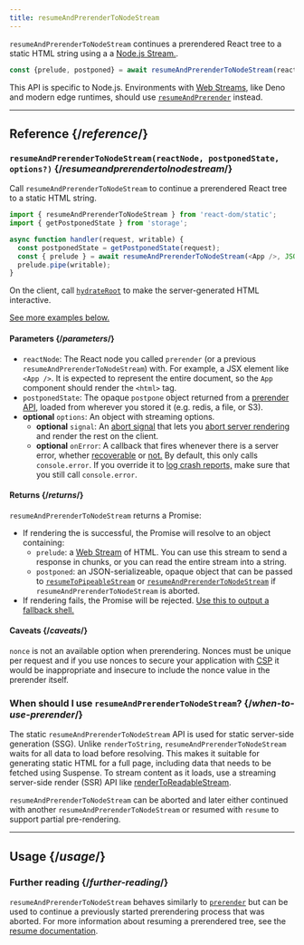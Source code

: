 ```yaml
---
title: resumeAndPrerenderToNodeStream
---
```


<Intro>

`resumeAndPrerenderToNodeStream` continues a prerendered React tree to a static HTML string using a a [Node.js Stream.](https://nodejs.org/api/stream.html).

```js
const {prelude, postponed} = await resumeAndPrerenderToNodeStream(reactNode, postponedState, options?)
```

</Intro>

<InlineToc />

<Note>

This API is specific to Node.js. Environments with [Web Streams,](https://developer.mozilla.org/en-US/docs/Web/API/Streams_API) like Deno and modern edge runtimes, should use [`resumeAndPrerender`](/reference/react-dom/static/resumeAndPrerender) instead.

</Note>

---

## Reference {/*reference*/}

### `resumeAndPrerenderToNodeStream(reactNode, postponedState, options?)` {/*resumeandprerendertolnodestream*/}

Call `resumeAndPrerenderToNodeStream` to continue a prerendered React tree to a static HTML string.

```js
import { resumeAndPrerenderToNodeStream } from 'react-dom/static';
import { getPostponedState } from 'storage';

async function handler(request, writable) {
  const postponedState = getPostponedState(request);
  const { prelude } = await resumeAndPrerenderToNodeStream(<App />, JSON.parse(postponedState));
  prelude.pipe(writable);
}
```

On the client, call [`hydrateRoot`](/reference/react-dom/client/hydrateRoot) to make the server-generated HTML interactive.

[See more examples below.](#usage)

#### Parameters {/*parameters*/}

* `reactNode`: The React node you called `prerender` (or a previous `resumeAndPrerenderToNodeStream`) with. For example, a JSX element like `<App />`. It is expected to represent the entire document, so the `App` component should render the `<html>` tag.
* `postponedState`: The opaque `postpone` object returned from a [prerender API](/reference/react-dom/static/index), loaded from wherever you stored it (e.g. redis, a file, or S3).
* **optional** `options`: An object with streaming options.
  * **optional** `signal`: An [abort signal](https://developer.mozilla.org/en-US/docs/Web/API/AbortSignal) that lets you [abort server rendering](#aborting-server-rendering) and render the rest on the client.
  * **optional** `onError`: A callback that fires whenever there is a server error, whether [recoverable](#recovering-from-errors-outside-the-shell) or [not.](#recovering-from-errors-inside-the-shell) By default, this only calls `console.error`. If you override it to [log crash reports,](#logging-crashes-on-the-server) make sure that you still call `console.error`.

#### Returns {/*returns*/}

`resumeAndPrerenderToNodeStream` returns a Promise:
- If rendering the is successful, the Promise will resolve to an object containing:
  - `prelude`: a [Web Stream](https://developer.mozilla.org/en-US/docs/Web/API/Streams_API) of HTML. You can use this stream to send a response in chunks, or you can read the entire stream into a string.
  - `postponed`: an JSON-serializeable, opaque object that can be passed to [`resumeToPipeableStream`](/reference/react-dom/server/resumeToPipeableStream) or [`resumeAndPrerenderToNodeStream`](/reference/react-dom/static/resumeAndPrerenderToNodeStream) if `resumeAndPrerenderToNodeStream` is aborted.
- If rendering fails, the Promise will be rejected. [Use this to output a fallback shell.](/reference/react-dom/server/renderToReadableStream#recovering-from-errors-inside-the-shell)

#### Caveats {/*caveats*/}

`nonce` is not an available option when prerendering. Nonces must be unique per request and if you use nonces to secure your application with [CSP](https://developer.mozilla.org/en-US/docs/Web/HTTP/Guides/CSP) it would be inappropriate and insecure to include the nonce value in the prerender itself.

<Note>

### When should I use `resumeAndPrerenderToNodeStream`? {/*when-to-use-prerender*/}

The static `resumeAndPrerenderToNodeStream` API is used for static server-side generation (SSG). Unlike `renderToString`, `resumeAndPrerenderToNodeStream` waits for all data to load before resolving. This makes it suitable for generating static HTML for a full page, including data that needs to be fetched using Suspense. To stream content as it loads, use a streaming server-side render (SSR) API like [renderToReadableStream](/reference/react-dom/server/renderToReadableStream).

`resumeAndPrerenderToNodeStream` can be aborted and later either continued with another `resumeAndPrerenderToNodeStream` or resumed with `resume` to support partial pre-rendering.

</Note>

---

## Usage {/*usage*/}

### Further reading {/*further-reading*/}

`resumeAndPrerenderToNodeStream` behaves similarly to [`prerender`](/reference/react-dom/static/prerender) but can be used to continue a previously started prerendering process that was aborted.
For more information about resuming a prerendered tree, see the [resume documentation](/reference/react-dom/server/resume#resuming-a-prerender).

